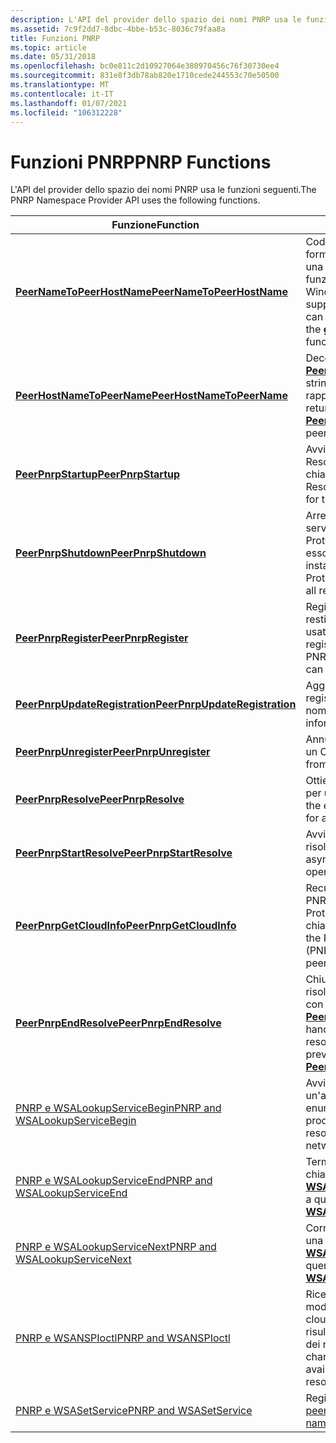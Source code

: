 ```yaml
---
description: L'API del provider dello spazio dei nomi PNRP usa le funzioni seguenti.
ms.assetid: 7c9f2dd7-8dbc-4bbe-b53c-8036c79faa8a
title: Funzioni PNRP
ms.topic: article
ms.date: 05/31/2018
ms.openlocfilehash: bc0e811c2d10927064e380970456c76f30730ee4
ms.sourcegitcommit: 831e8f3db78ab820e1710cede244553c70e50500
ms.translationtype: MT
ms.contentlocale: it-IT
ms.lasthandoff: 01/07/2021
ms.locfileid: "106312228"
---
```

# <a name="pnrp-functions"></a><span data-ttu-id="1cc10-103">Funzioni PNRP</span><span class="sxs-lookup"><span data-stu-id="1cc10-103">PNRP Functions</span></span>

<span data-ttu-id="1cc10-104">L'API del provider dello spazio dei nomi PNRP usa le funzioni seguenti.</span><span class="sxs-lookup"><span data-stu-id="1cc10-104">The PNRP Namespace Provider API uses the following functions.</span></span>



| <span data-ttu-id="1cc10-105">Funzione</span><span class="sxs-lookup"><span data-stu-id="1cc10-105">Function</span></span>                                                             | <span data-ttu-id="1cc10-106">Descrizione</span><span class="sxs-lookup"><span data-stu-id="1cc10-106">Description</span></span>                                                                                                                                                  |
|----------------------------------------------------------------------|--------------------------------------------------------------------------------------------------------------------------------------------------------------|
| [<span data-ttu-id="1cc10-107">**PeerNameToPeerHostName**</span><span class="sxs-lookup"><span data-stu-id="1cc10-107">**PeerNameToPeerHostName**</span></span>](/windows/desktop/api/P2P/nf-p2p-peernametopeerhostname)             | <span data-ttu-id="1cc10-108">Codifica il nome peer fornito come formato che può essere utilizzato con una chiamata successiva alla funzione [**funzione getaddrinfo**](/windows/desktop/api/ws2tcpip/nf-ws2tcpip-getaddrinfo) Windows Sockets.</span><span class="sxs-lookup"><span data-stu-id="1cc10-108">Encodes the supplied peer name as a format that can be used with a subsequent call to the [**getaddrinfo**](/windows/desktop/api/ws2tcpip/nf-ws2tcpip-getaddrinfo) Windows Sockets function.</span></span> |
| [<span data-ttu-id="1cc10-109">**PeerHostNameToPeerName**</span><span class="sxs-lookup"><span data-stu-id="1cc10-109">**PeerHostNameToPeerName**</span></span>](/windows/desktop/api/P2P/nf-p2p-peerhostnametopeername)             | <span data-ttu-id="1cc10-110">Decodifica un nome host restituito da [**PeerNameToPeerHostName**](/windows/desktop/api/P2P/nf-p2p-peernametopeerhostname) nella stringa del nome peer che rappresenta.</span><span class="sxs-lookup"><span data-stu-id="1cc10-110">Decodes a host name returned by [**PeerNameToPeerHostName**](/windows/desktop/api/P2P/nf-p2p-peernametopeerhostname) into the peer name string it represents.</span></span>                            |
| [<span data-ttu-id="1cc10-111">**PeerPnrpStartup**</span><span class="sxs-lookup"><span data-stu-id="1cc10-111">**PeerPnrpStartup**</span></span>](/windows/desktop/api/P2P/nf-p2p-peerpnrpstartup)                           | <span data-ttu-id="1cc10-112">Avvia il servizio PNRP (Peer Name Resolution Protocol) per il peer chiamante.</span><span class="sxs-lookup"><span data-stu-id="1cc10-112">Starts the Peer Name Resolution Protocol (PNRP) service for the calling peer.</span></span>                                                                                |
| [<span data-ttu-id="1cc10-113">**PeerPnrpShutdown**</span><span class="sxs-lookup"><span data-stu-id="1cc10-113">**PeerPnrpShutdown**</span></span>](/windows/desktop/api/P2P/nf-p2p-peerpnrpshutdown)                         | <span data-ttu-id="1cc10-114">Arresta un'istanza in esecuzione del servizio PNRP (Peer Name Resolution Protocol) e rilascia tutte le risorse a esso associate.</span><span class="sxs-lookup"><span data-stu-id="1cc10-114">Shuts down a running instance of the Peer Name Resolution Protocol (PNRP) service and releases all resources associated with it.</span></span>                             |
| [<span data-ttu-id="1cc10-115">**PeerPnrpRegister**</span><span class="sxs-lookup"><span data-stu-id="1cc10-115">**PeerPnrpRegister**</span></span>](/windows/desktop/api/P2P/nf-p2p-peerpnrpregister)                         | <span data-ttu-id="1cc10-116">Registra un peer con un Cloud PNRP e restituisce un handle che può essere usato per gli aggiornamenti della registrazione.</span><span class="sxs-lookup"><span data-stu-id="1cc10-116">Registers a peer with a PNRP cloud and returns a handle that can be used for registration updates.</span></span>                                                           |
| [<span data-ttu-id="1cc10-117">**PeerPnrpUpdateRegistration**</span><span class="sxs-lookup"><span data-stu-id="1cc10-117">**PeerPnrpUpdateRegistration**</span></span>](/windows/desktop/api/P2P/nf-p2p-peerpnrpupdateregistration)     | <span data-ttu-id="1cc10-118">Aggiorna le informazioni di registrazione PNRP per un nome.</span><span class="sxs-lookup"><span data-stu-id="1cc10-118">Updates the PNRP registration information for a name.</span></span>                                                                                                        |
| [<span data-ttu-id="1cc10-119">**PeerPnrpUnregister**</span><span class="sxs-lookup"><span data-stu-id="1cc10-119">**PeerPnrpUnregister**</span></span>](/windows/desktop/api/P2P/nf-p2p-peerpnrpunregister)                     | <span data-ttu-id="1cc10-120">Annulla la registrazione di un peer da un Cloud PNRP.</span><span class="sxs-lookup"><span data-stu-id="1cc10-120">Deregisters a peer from a PNRP cloud.</span></span>                                                                                                                        |
| [<span data-ttu-id="1cc10-121">**PeerPnrpResolve**</span><span class="sxs-lookup"><span data-stu-id="1cc10-121">**PeerPnrpResolve**</span></span>](/windows/desktop/api/P2P/nf-p2p-peerpnrpresolve)                           | <span data-ttu-id="1cc10-122">Ottiene gli indirizzi endpoint registrati per un nome peer specifico.</span><span class="sxs-lookup"><span data-stu-id="1cc10-122">Obtains the endpoint address(es) registered for a specific peer name.</span></span>                                                                                        |
| [<span data-ttu-id="1cc10-123">**PeerPnrpStartResolve**</span><span class="sxs-lookup"><span data-stu-id="1cc10-123">**PeerPnrpStartResolve**</span></span>](/windows/desktop/api/P2P/nf-p2p-peerpnrpstartresolve)                 | <span data-ttu-id="1cc10-124">Avvia un'operazione asincrona di risoluzione del nome peer.</span><span class="sxs-lookup"><span data-stu-id="1cc10-124">Starts an asynchronous peer name resolution operation.</span></span>                                                                                                       |
| [<span data-ttu-id="1cc10-125">**PeerPnrpGetCloudInfo**</span><span class="sxs-lookup"><span data-stu-id="1cc10-125">**PeerPnrpGetCloudInfo**</span></span>](/windows/desktop/api/P2P/nf-p2p-peerpnrpgetcloudinfo)                 | <span data-ttu-id="1cc10-126">Recupera informazioni sui Cloud PNRP (Peer Name Resolution Protocol) a cui partecipa il peer chiamante.</span><span class="sxs-lookup"><span data-stu-id="1cc10-126">Retrieves information on the Peer Name Resolution Protocol (PNRP) clouds in which the calling peer is participating.</span></span>                                         |
| [<span data-ttu-id="1cc10-127">**PeerPnrpEndResolve**</span><span class="sxs-lookup"><span data-stu-id="1cc10-127">**PeerPnrpEndResolve**</span></span>](/windows/desktop/api/P2P/nf-p2p-peerpnrpendresolve)                     | <span data-ttu-id="1cc10-128">Chiude l'handle per un'operazione di risoluzione PNRP asincrona avviata con una precedente chiamata a [**PeerPnrpStartResolve**](/windows/desktop/api/P2P/nf-p2p-peerpnrpstartresolve).</span><span class="sxs-lookup"><span data-stu-id="1cc10-128">Closes the handle for an asynchronous PNRP resolution operation initiated with a previous call to [**PeerPnrpStartResolve**](/windows/desktop/api/P2P/nf-p2p-peerpnrpstartresolve).</span></span>      |
| [<span data-ttu-id="1cc10-129">PNRP e WSALookupServiceBegin</span><span class="sxs-lookup"><span data-stu-id="1cc10-129">PNRP and WSALookupServiceBegin</span></span>](pnrp-and-wsalookupservicebegin.md) | <span data-ttu-id="1cc10-130">Avvia il processo che consente a un'applicazione di risolvere i nomi ed enumerare i cloud di rete.</span><span class="sxs-lookup"><span data-stu-id="1cc10-130">Starts the process that allows an application to resolve names and enumerate network clouds.</span></span>                                                                 |
| [<span data-ttu-id="1cc10-131">PNRP e WSALookupServiceEnd</span><span class="sxs-lookup"><span data-stu-id="1cc10-131">PNRP and WSALookupServiceEnd</span></span>](pnrp-and-wsalookupserviceend.md)     | <span data-ttu-id="1cc10-132">Termina una query avviata in una chiamata precedente a [**WSALookupServiceBegin**](winsock-nsp-reference-links.md).</span><span class="sxs-lookup"><span data-stu-id="1cc10-132">Terminates a query initiated in a previous call to [**WSALookupServiceBegin**](winsock-nsp-reference-links.md).</span></span>                                             |
| [<span data-ttu-id="1cc10-133">PNRP e WSALookupServiceNext</span><span class="sxs-lookup"><span data-stu-id="1cc10-133">PNRP and WSALookupServiceNext</span></span>](pnrp-and-wsalookupservicenext.md)   | <span data-ttu-id="1cc10-134">Corrisponde alle query specificate in una chiamata precedente a [**WSALookupServiceBegin**](winsock-nsp-reference-links.md).</span><span class="sxs-lookup"><span data-stu-id="1cc10-134">Matches queries specified in a previous call to [**WSALookupServiceBegin**](winsock-nsp-reference-links.md).</span></span>                                                |
| [<span data-ttu-id="1cc10-135">PNRP e WSANSPIoctl</span><span class="sxs-lookup"><span data-stu-id="1cc10-135">PNRP and WSANSPIoctl</span></span>](pnrp-and-wsanspioctl.md)                     | <span data-ttu-id="1cc10-136">Riceve le notifiche relative alle modifiche apportate all'elenco di cloud di rete e alla disponibilità dei risultati di una richiesta di risoluzione dei nomi.</span><span class="sxs-lookup"><span data-stu-id="1cc10-136">Receives notifications about changes to the network cloud list and availability of results of a name resolution request.</span></span>                                     |
| [<span data-ttu-id="1cc10-137">PNRP e WSASetService</span><span class="sxs-lookup"><span data-stu-id="1cc10-137">PNRP and WSASetService</span></span>](pnrp-and-wsasetservice.md)                 | <span data-ttu-id="1cc10-138">Registra o rimuove [i nomi dei peer](peer-names.md).</span><span class="sxs-lookup"><span data-stu-id="1cc10-138">Registers or removes [peer names](peer-names.md).</span></span>                                                                                                           |



 

 

 

